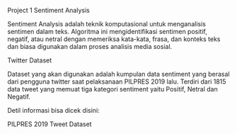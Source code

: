 Project 1 Sentiment Analysis

Sentiment Analysis adalah teknik komputasional untuk menganalisis sentimen dalam teks. Algoritma ini mengidentifikasi sentimen positif, negatif, atau netral dengan memeriksa kata-kata, frasa, dan konteks teks dan biasa digunakan dalam proses analisis media sosial.

Twitter Dataset

Dataset yang akan digunakan adalah kumpulan data sentiment yang berasal dari pengguna twitter saat pelaksanaan PILPRES 2019 lalu. Terdiri dari 1815 data tweet yang memuat tiga kategori sentiment yaitu Positif, Netral dan Negatif.


Detil informasi bisa dicek disini:

PILPRES 2019 Tweet Dataset
